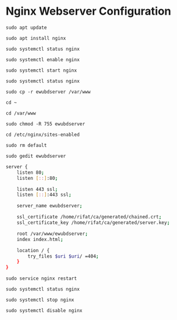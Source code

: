 # Nginx Webserver Configuration

```
sudo apt update
```

```
sudo apt install nginx
```

```
sudo systemctl status nginx
```

```
sudo systemctl enable nginx
```

```
sudo systemctl start nginx
```

```
sudo systemctl status nginx
```

```
sudo cp -r ewubdserver /var/www
```

```
cd ~
```

```
cd /var/www
```

```
sudo chmod -R 755 ewubdserver
```

```
cd /etc/nginx/sites-enabled
```

```
sudo rm default
```

```
sudo gedit ewubdserver
```

```bash
server {
    listen 80;
    listen [::]:80;

    listen 443 ssl;
    listen [::]:443 ssl;

    server_name ewubdserver;

    ssl_certificate /home/rifat/ca/generated/chained.crt;
    ssl_certificate_key /home/rifat/ca/generated/server.key;

    root /var/www/ewubdserver;
    index index.html;

    location / {
        try_files $uri $uri/ =404;
    }
}
```

```
sudo service nginx restart
```

```
sudo systemctl status nginx
```

```
sudo systemctl stop nginx
```

```
sudo systemctl disable nginx
```